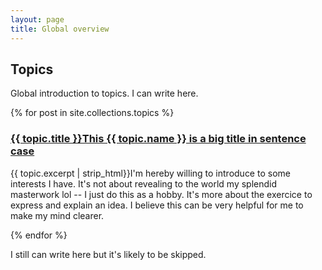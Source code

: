 ```yaml
---
layout: page
title: Global overview
---
```


## Topics

Global introduction to topics. I can write here.

{% for post in site.collections.topics %}
<div class="unit whole single-post-excerpt">
<h3><a href="{{ post.url }}">{{ topic.title }}This {{ topic.name }} is a big title in sentence case</a></h3>
<p class="description">{{ topic.excerpt | strip_html}}I'm hereby willing to introduce to some interests I have. It's not about revealing to the world my splendid masterwork lol -- I just do this as a hobby. It's more about the exercice to express and explain an idea. I believe this can be very helpful for me to make my mind clearer.</p>
</div>
{% endfor %}

I still can write here but it's likely to be skipped.
